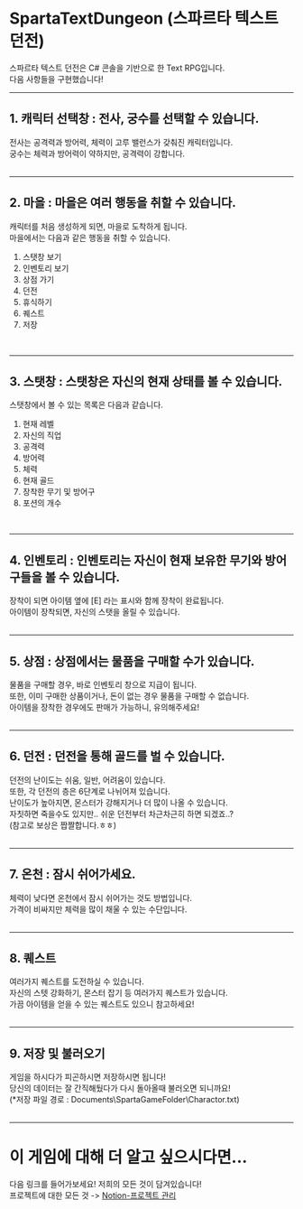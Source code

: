 # SpartaTextDungeon (스파르타 텍스트 던전)
   
스파르타 텍스트 던전은 C# 콘솔을 기반으로 한 Text RPG입니다.
</br>
다음 사항들을 구현했습니다!
</br>
***

## 1. 캐릭터 선택창 : 전사, 궁수를 선택할 수 있습니다.
전사는 공격력과 방어력, 체력이 고루 밸런스가 갖춰진 캐릭터입니다.
</br>
궁수는 체력과 방어력이 약하지만, 공격력이 강합니다.
</br>
</br>

***

## 2. 마을 : 마을은 여러 행동을 취할 수 있습니다.
캐릭터를 처음 생성하게 되면, 마을로 도착하게 됩니다.
</br>
마을에서는 다음과 같은 행동을 취할 수 있습니다.
  1) 스탯창 보기
  2) 인벤토리 보기
  3) 상점 가기
  4) 던전
  5) 휴식하기
  6) 퀘스트
  7) 저장
</br>

***

## 3. 스탯창 : 스탯창은 자신의 현재 상태를 볼 수 있습니다. 
스탯창에서 볼 수 있는 목록은 다음과 같습니다.
  1) 현재 레벨
  2) 자신의 직업
  3) 공격력
  4) 방어력
  5) 체력
  6) 현재 골드
  7) 장착한 무기 및 방어구
  8) 포션의 개수
</br>

***

## 4. 인벤토리 : 인벤토리는 자신이 현재 보유한 무기와 방어구들을 볼 수 있습니다.
장착이 되면 아이템 옆에 [E] 라는 표시와 함께 장착이 완료됩니다.
</br>
아이템이 장착되면, 자신의 스탯을 올릴 수 있습니다.
</br>
</br>
***

## 5. 상점 : 상점에서는 물품을 구매할 수가 있습니다.
물품을 구매할 경우, 바로 인벤토리 창으로 지급이 됩니다.
</br>
또한, 이미 구매한 상품이거나, 돈이 없는 경우 물품을 구매할 수 없습니다.
</br>
아이템을 장착한 경우에도 판매가 가능하니, 유의해주세요!
</br>
</br>
***

## 6. 던전 : 던전을 통해 골드를 벌 수 있습니다.
던전의 난이도는 쉬움, 일반, 어려움이 있습니다.
</br>
또한, 각 던전의 층은 6단계로 나뉘어져 있습니다.
</br>
난이도가 높아지면, 몬스터가 강해지거나 더 많이 나올 수 있습니다.
</br>
자칫하면 죽을수도 있지만.. 쉬운 던전부터 차근차근히 하면 되겠죠..?
</br>
(참고로 보상은 짭짤합니다.ㅎㅎ)
</br>
</br>
***

## 7. 온천 : 잠시 쉬어가세요.
체력이 낮다면 온천에서 잠시 쉬어가는 것도 방법입니다.
</br>
가격이 비싸지만 체력을 많이 채울 수 있는 수단입니다.
</br>
</br>
***

## 8. 퀘스트
여러가지 퀘스트를 도전하실 수 있습니다.
</br>
자신의 스텟 강화하기, 몬스터 잡기 등 여러가지 퀘스트가 있습니다.
</br>
가끔 아이템을 얻을 수 있는 퀘스트도 있으니 참고하세요!
</br>
</br>
***

## 9. 저장 및 불러오기
게임을 하시다가 피곤하시면 저장하시면 됩니다!</br>
당신의 데이터는 잘 간직해뒀다가 다시 돌아올때 불러오면 되니까요!</br>
(*저장 파일 경로 : Documents\SpartaGameFolder\Charactor.txt)
</br>
</br>
***

# 이 게임에 대해 더 알고 싶으시다면...
다음 링크를 들어가보세요! 저희의 모든 것이 담겨있습니다!
</br>
프로젝트에 대한 모든 것 -> [Notion-프로젝트 관리](https://be-bell.notion.site/c5b72758245f485fa1a7f033f17896e7)

